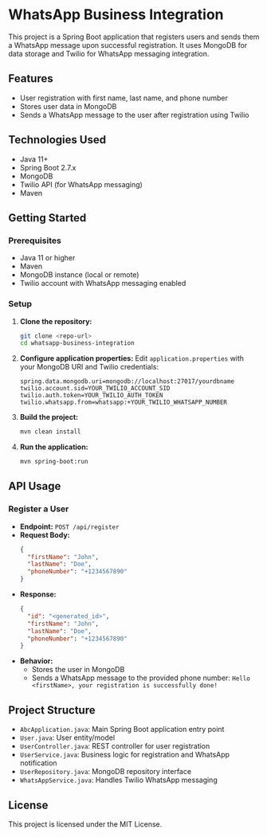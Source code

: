# WhatsApp Business Integration

This project is a Spring Boot application that registers users and sends them a WhatsApp message upon successful registration. It uses MongoDB for data storage and Twilio for WhatsApp messaging integration.

## Features
- User registration with first name, last name, and phone number
- Stores user data in MongoDB
- Sends a WhatsApp message to the user after registration using Twilio

## Technologies Used
- Java 11+
- Spring Boot 2.7.x
- MongoDB
- Twilio API (for WhatsApp messaging)
- Maven

## Getting Started

### Prerequisites
- Java 11 or higher
- Maven
- MongoDB instance (local or remote)
- Twilio account with WhatsApp messaging enabled

### Setup
1. **Clone the repository:**
   ```bash
   git clone <repo-url>
   cd whatsapp-business-integration
   ```
2. **Configure application properties:**
   Edit `application.properties` with your MongoDB URI and Twilio credentials:
   ```properties
   spring.data.mongodb.uri=mongodb://localhost:27017/yourdbname
   twilio.account.sid=YOUR_TWILIO_ACCOUNT_SID
   twilio.auth.token=YOUR_TWILIO_AUTH_TOKEN
   twilio.whatsapp.from=whatsapp:+YOUR_TWILIO_WHATSAPP_NUMBER
   ```
3. **Build the project:**
   ```bash
   mvn clean install
   ```
4. **Run the application:**
   ```bash
   mvn spring-boot:run
   ```

## API Usage

### Register a User
- **Endpoint:** `POST /api/register`
- **Request Body:**
  ```json
  {
    "firstName": "John",
    "lastName": "Doe",
    "phoneNumber": "+1234567890"
  }
  ```
- **Response:**
  ```json
  {
    "id": "<generated_id>",
    "firstName": "John",
    "lastName": "Doe",
    "phoneNumber": "+1234567890"
  }
  ```
- **Behavior:**
  - Stores the user in MongoDB
  - Sends a WhatsApp message to the provided phone number: `Hello <firstName>, your registration is successfully done!`

## Project Structure
- `AbcApplication.java`: Main Spring Boot application entry point
- `User.java`: User entity/model
- `UserController.java`: REST controller for user registration
- `UserService.java`: Business logic for registration and WhatsApp notification
- `UserRepository.java`: MongoDB repository interface
- `WhatsAppService.java`: Handles Twilio WhatsApp messaging

## License
This project is licensed under the MIT License. 
